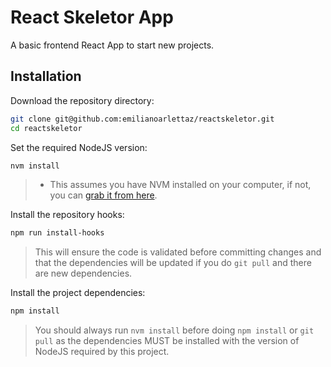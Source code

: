 # React Skeletor App

A basic frontend React App to start new projects.

## Installation

Download the repository directory:

```bash
git clone git@github.com:emilianoarlettaz/reactskeletor.git
cd reactskeletor
```

Set the required NodeJS version:

```bash
nvm install
```

> - This assumes you have NVM installed on your computer, if not, you can [grab it from here](https://github.com/creationix/nvm#installation).

Install the repository hooks:

```bash
npm run install-hooks
```

> This will ensure the code is validated before committing changes and that the dependencies will be updated if you do `git pull` and there are new dependencies.

Install the project dependencies:

```bash
npm install
```

> You should always run `nvm install` before doing `npm install` or `git pull` as the dependencies MUST be installed with the version of NodeJS required by this project.
